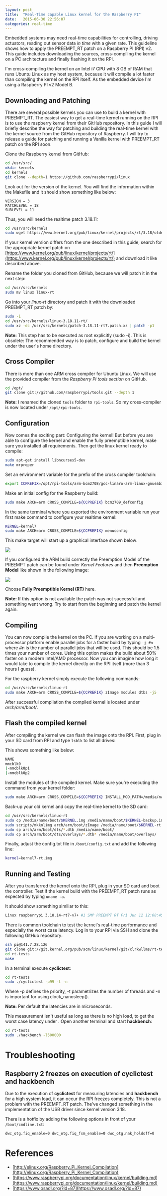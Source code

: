 ```yaml
---
layout: post
title:  "Real-Time capable Linux kernel for the Raspberry PI"
date:   2015-06-30 22:56:07
categories: real-time
---
```


Embedded systems may need real-time capabilities for controlling, driving actuators, reading out sensor data *in time* with a given rate. This guideline shows how to apply the PREEMPT_RT patch on a Raspberry PI (RPI) v2. This guide includes downloading the sources, cross-compiling the kernel on a PC architecture and finally flashing it on the RPI.

I'm cross-compiling the kernel on an Intel i7 CPU with 8 GB of RAM that runs Ubuntu Linux as my host system, because it will compile a lot faster than compiling the kernel on the RPI itself. As the embedded device I'm using a Raspberry PI v2 Model B.

## Downloading and Patching
There are several possible kernels you can use to build a kernel with PREEMPT_RT. The easiest way to get a real-time kernel running on the RPI is to use the raspberry kernel from their GitHub repository. In this guide I will briefly describe the way for patching and building the real-time kernel with the kernel source from the GitHub repository of Raspberry. I will try to release a guide for patching and running a Vanilla kernel with PREEMPT_RT patch on the RPI soon.

Clone the Raspberry kernel from GitHub:

```bash
cd /usr/src/
mkdir kernels
cd kernels
git clone --depth=1 https://github.com/raspberrypi/linux
```

Look out for the version of the kernel. You will find the information within the Makefile and it should show something like below:

```
VERSION = 3
PATCHLEVEL = 18
SUBLEVEL = 11
```

Thus, you will need the realtime patch 3.18.11:

```bash
cd /usr/src/kernels
sudo wget https://www.kernel.org/pub/linux/kernel/projects/rt/3.18/older/patch-3.18.11-rt7.patch.xz
```

If your kernel version differs from the one described in this guide, search for the appropriate kernel patch on [https://www.kernel.org/pub/linux/kernel/projects/rt/](https://www.kernel.org/pub/linux/kernel/projects/rt/) and download it like described above.

Rename the folder you cloned from GitHub, because we will patch it in the next step:

```bash
cd /usr/src/kernels
sudo mv linux linux-rt
```

Go into your *linux-rt* directory and patch it with the downloaded PREEMPT_RT patch by:

```bash
sudo -i
cd /usr/src/kernels/linux-3.18.11-rt/
sudo xz -dc /usr/src/kernels/patch-3.18.11-rt7.patch.xz | patch -p1
```

**Note:** This step has to be executed as root explicitly (sudo -i). This is obsolete: The recommended way is to patch, configure and build the kernel under the user's home directory.

## Cross Compiler
There is more than one ARM cross compiler for Ubuntu Linux. We will use the provided compiler from the *Raspberry Pi tools section* on GitHub.

```bash
cd /opt/
git clone git://github.com/raspberrypi/tools.git --depth 1
```

**Note:** I renamed the cloned `tools` folder to `rpi-tools`. So my cross-compiler is now located under `/opt/rpi-tools`.

## Configuration
Now comes the exciting part: Configuring the kernel! But before you are able to configure the kernel and enable the fully preemptible kernel, make sure you installed all requirements. Then get the linux kernel ready to compile:

```bash
sudo apt-get install libncurses5-dev
make mrproper
```

Set an environment variable for the prefix of the cross compiler toolchain:

```bash
export CCPREFIX=/opt/rpi-tools/arm-bcm2708/gcc-linaro-arm-linux-gnueabihf-raspbian-x64/bin/arm-linux-gnueabihf-
```

Make an initial config for the Raspberry build:

```bash
sudo make ARCH=arm CROSS_COMPILE=${CCPREFIX} bcm2709_defconfig
```

In the same terminal where you exported the environment variable run your first make command to configure your realtime kernel:

```bash
KERNEL=kernel7
sudo make ARCH=arm CROSS_COMPILE=${CCPREFIX} menuconfig
```

This make target will start up a graphical interface shown below: 

![](gfx/Menuconfig_Start.png)

If you configured the ARM build correctly the Preemption Model of the PREEMPT patch can be found under *Kernel Features* and then **Preemption Model** like shown in the following image:

![](gfx/Preemption_Model_menuconfig_ARM.png)

Choose **Fully Preemptible Kernel (RT)** here.

**Note:** If this option is not available the patch was not successful and something went wrong. Try to start from the beginning and patch the kernel again.

## Compiling
You can now compile the kernel on the PC. If you are working on a multi-processor platform enable parallel jobs for a faster build by typing `-j #n` where #n is the number of parallel jobs that will be used. This should be 1.5 times your number of cores. Using this option makes the build about 50% faster on a modern Intel/AMD processor. Now you can imagine how long it would take to compile the kernel directly on the RPI itself (more than 3 hours I guess).

For the raspberry kernel simply execute the following commands:

```bash
cd /usr/src/kernels/linux-rt
sudo make ARCH=arm CROSS_COMPILE=${CCPREFIX} zImage modules dtbs -j5
```

After successful compilation the compiled kernel is located under *arch/arm/boot/*.

## Flash the compiled kernel
After compiling the kernel we can flash the image onto the RPI. First, plug in your SD card from RPI and type `lsblk` to list all drives:

This shows something like below:

```bash
NAME
mmcblk0
|-mmcblk0p1
|-mmcblk0p2
```

Install the modules of the compiled kernel. Make sure you're executing the command from your kernel folder:

```bash
sudo make ARCH=arm CROSS_COMPILE=${CCPREFIX} INSTALL_MOD_PATH=/media/name/13d368bf-6dbf-4751-8ba1-88bed06bef77/ modules_install
```

Back-up your old kernel and copy the real-time kernel to the SD card:

```bash
cd /usr/src/kernels/linux-rt
sudo cp /media/name/boot/$KERNEL.img /media/name/boot/$KERNEL-backup.img
sudo scripts/mkknlimg arch/arm/boot/zImage /media/name/boot/$KERNEL-rt.img
sudo cp arch/arm/boot/dts/*.dtb /media/name/boot/
sudo cp arch/arm/boot/dts/overlays/*.dtb* /media/name/boot/overlays/
```

Finally, adjust the config.txt file in `/boot/config.txt` and add the following line:

```bash
kernel=kernel7-rt.img
```

## Running and Testing
After you transferred the kernel onto the RPI, plug in your SD card and boot the controller. Test if the kernel build with the PREEMPT_RT patch runs as expected by typing `uname -a`.

It should show something similiar to this:

```bash
Linux raspberrypi 3.18.14-rt7-v7+ #1 SMP PREEMPT RT Fri Jun 12 12:08:45 CEST 2015 armv7l GNU/Linux
```

There is common toolchain to test the kernel's real-time performance and especially the worst case latency. Log in to your RPI via SSH and clone the following GitHub repository:

```bash
ssh pi@141.7.28.126
git clone git://git.kernel.org/pub/scm/linux/kernel/git/clrkwllms/rt-tests.git
cd rt-tests
make
```

In a terminal execute **cyclictest**:

```bash
cd rt-tests
sudo ./cyclictest -p99 -t -n
```
Where -p defines the priority, -t parametrizes the number of threads and -n is important for using clock_nanosleep().

**Note:** Per default the latencies are in microseconds.

This measurement isn't useful as long as there is no high load, to get the worst case latency under . Open another terminal and start **hackbench**:

```bash
cd rt-tests
sudo ./hackbench -l500000
```

# Troubleshooting

## Raspberry 2 freezes on execution of cyclictest and hackbench
Due to the execution of **cyclictest** for measuring latencies and **hackbench** for a high system load, it can occur the RPI freezes completely. This is not a problem with the PREEMPT_RT patch. The've changed something in the implementation of the USB driver since kernel version 3.18.

There is a hotfix by adding the following options in front of your `/boot/cmdline.txt`:

```
dwc_otg.fiq_enable=0 dwc_otg.fiq_fsm_enable=0 dwc_otg.nak_holdoff=0
```


# References
* [http://elinux.org/Raspberry_Pi_Kernel_Compilation](http://elinux.org/Raspberry_Pi_Kernel_Compilation)
* [https://www.raspberrypi.org/documentation/linux/kernel/building.md](https://www.raspberrypi.org/documentation/linux/kernel/building.md)
* [https://www.osadl.org/?id=87](https://www.osadl.org/?id=87)

